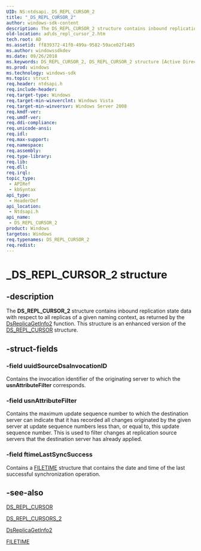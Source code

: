 ```yaml
---
UID: NS:ntdsapi._DS_REPL_CURSOR_2
title: "_DS_REPL_CURSOR_2"
author: windows-sdk-content
description: The DS_REPL_CURSOR_2 structure contains inbound replication state data with respect to all replicas of a given naming context, as returned by the DsReplicaGetInfo2 function. This structure is an enhanced version of the DS_REPL_CURSOR structure.
old-location: ad\ds_repl_cursor_2.htm
tech.root: AD
ms.assetid: ff839372-41f0-499a-9582-59ace02f1485
ms.author: windowssdkdev
ms.date: 09/26/2018
ms.keywords: DS_REPL_CURSOR_2, DS_REPL_CURSOR_2 structure [Active Directory], _DS_REPL_CURSOR_2, ad.ds_repl_cursor_2, ntdsapi/DS_REPL_CURSOR_2
ms.prod: windows
ms.technology: windows-sdk
ms.topic: struct
req.header: ntdsapi.h
req.include-header: 
req.target-type: Windows
req.target-min-winverclnt: Windows Vista
req.target-min-winversvr: Windows Server 2008
req.kmdf-ver: 
req.umdf-ver: 
req.ddi-compliance: 
req.unicode-ansi: 
req.idl: 
req.max-support: 
req.namespace: 
req.assembly: 
req.type-library: 
req.lib: 
req.dll: 
req.irql: 
topic_type:
 - APIRef
 - kbSyntax
api_type:
 - HeaderDef
api_location:
 - Ntdsapi.h
api_name:
 - DS_REPL_CURSOR_2
product: Windows
targetos: Windows
req.typenames: DS_REPL_CURSOR_2
req.redist: 
---
```


# _DS_REPL_CURSOR_2 structure


## -description


The <b>DS_REPL_CURSOR_2</b> structure contains inbound replication state data with respect to all replicas of a given naming context, as returned by the 
<a href="https://msdn.microsoft.com/5735d91d-1b7d-4dc6-b6c6-61ba38ebe50d">DsReplicaGetInfo2</a> function. This structure is an enhanced version of the <a href="https://msdn.microsoft.com/ab4ee8d8-5ccd-4f3f-a1c0-de78c65a10d3">DS_REPL_CURSOR</a> structure.


## -struct-fields




### -field uuidSourceDsaInvocationID

Contains the invocation identifier of the originating server to which the <b>usnAttributeFilter</b> corresponds.


### -field usnAttributeFilter

Contains the maximum update sequence number to which the destination server can indicate that it has recorded all changes originated by the given server at update sequence numbers less than, or equal to, this update sequence number. This is used to filter changes at replication source servers that the destination server has already applied.


### -field ftimeLastSyncSuccess

Contains a <a href="https://msdn.microsoft.com/9baf8a0e-59e3-4fbd-9616-2ec9161520d1">FILETIME</a> structure that contains the date and time of the last successful synchronization operation.


## -see-also




<a href="https://msdn.microsoft.com/ab4ee8d8-5ccd-4f3f-a1c0-de78c65a10d3">DS_REPL_CURSOR</a>



<a href="https://msdn.microsoft.com/5a1981ac-3b6a-4e48-8430-f8297ddd3283">DS_REPL_CURSORS_2</a>



<a href="https://msdn.microsoft.com/5735d91d-1b7d-4dc6-b6c6-61ba38ebe50d">DsReplicaGetInfo2</a>



<a href="https://msdn.microsoft.com/9baf8a0e-59e3-4fbd-9616-2ec9161520d1">FILETIME</a>
 

 

